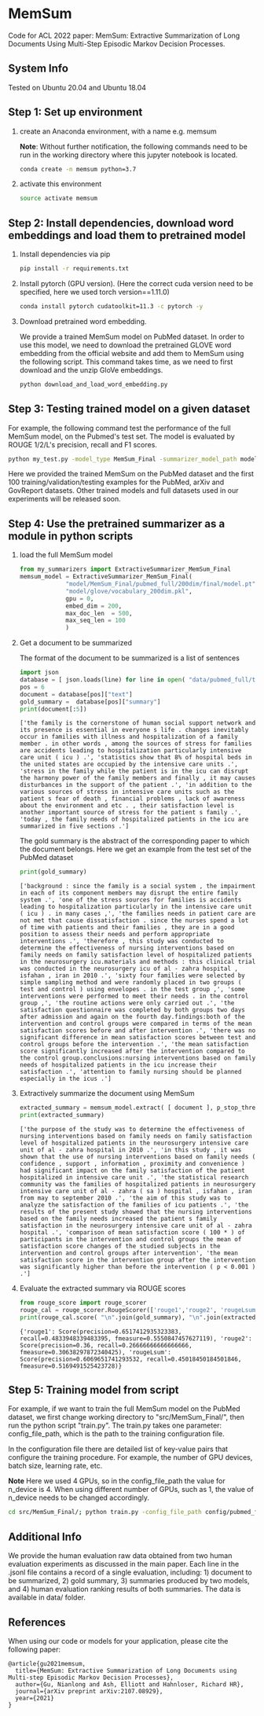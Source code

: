 # MemSum
Code for ACL 2022 paper: MemSum: Extractive Summarization of Long Documents Using Multi-Step Episodic Markov Decision Processes.

## System Info
Tested on Ubuntu 20.04 and Ubuntu 18.04

## Step 1: Set up environment
1. create an Anaconda environment, with a name e.g. memsum
   
   **Note**: Without further notification, the following commands need to be run in the working directory where this jupyter notebook is located.
   ```bash
   conda create -n memsum python=3.7
   ```
2. activate this environment
   ```bash
   source activate memsum
   ```
## Step 2: Install dependencies, download word embeddings and load them to pretrained model
1. Install dependencies via pip
   ```bash
   pip install -r requirements.txt
   ```
2. Install pytorch (GPU version). (Here the correct cuda version need to be specified, here we used torch version==1.11.0)
   ```bash
   conda install pytorch cudatoolkit=11.3 -c pytorch -y
   ```
3. Download pretrained word embedding.

   We provide a trained MemSum model on PubMed dataset. In order to use this model, we need to download the pretrained GLOVE word embedding from the official website and add them to MemSum using the following script. This command takes time, as we need to first download and the unzip GloVe embeddings.
   ```bash
   python download_and_load_word_embedding.py
   ```
## Step 3: Testing trained model on a given dataset
For example, the following command test the performance of the full MemSum model, on the Pubmed's test set. The model is evaluated by ROUGE 1/2/L's precision, recall and F1 scores.
```bash
python my_test.py -model_type MemSum_Final -summarizer_model_path model/MemSum_Final/pubmed_full/200dim/final/model.pt -vocabulary_path model/glove/vocabulary_200dim.pkl -corpus_path data/pubmed_full/test_PUBMED.jsonl -gpu 0 -max_extracted_sentences_per_document 7 -p_stop_thres 0.6 -output_file results/MemSum_Final/pubmed_full/200dim/test_results.txt  -max_doc_len 500 -max_seq_len 100
```
Here we provided the trained MemSum on the PubMed dataset and the first 100 training/validation/testing examples for the PubMed, arXiv and GovReport datasets. Other trained models and full datasets used in our experiments will be released soon.

## Step 4: Use the pretrained summarizer as a module in python scripts
1. load the full MemSum model
   ```python
   from my_summarizers import ExtractiveSummarizer_MemSum_Final
   memsum_model = ExtractiveSummarizer_MemSum_Final( 
                "model/MemSum_Final/pubmed_full/200dim/final/model.pt",
                "model/glove/vocabulary_200dim.pkl",  
                gpu = 0,
                embed_dim = 200,
                max_doc_len  = 500,
                max_seq_len = 100
                )
   ```
2. Get a document to be summarized

   The format of the document to be summarized is a list of sentences
   ```python
   import json
   database = [ json.loads(line) for line in open( "data/pubmed_full/test_PUBMED.jsonl" ).readlines() ]
   pos = 6
   document = database[pos]["text"]
   gold_summary =  database[pos]["summary"]
   print(document[:5])
   ```
   ```
   ['the family is the cornerstone of human social support network and its presence is essential in everyone s life . changes inevitably occur in families with illness and hospitalization of a family member . in other words , among the sources of stress for families are accidents leading to hospitalization particularly intensive care unit ( icu ) .', 'statistics show that 8% of hospital beds in the united states are occupied by the intensive care units .', 'stress in the family while the patient is in the icu can disrupt the harmony power of the family members and finally , it may causes disturbances in the support of the patient .', 'in addition to the various sources of stress in intensive care units such as the patient s fear of death , financial problems , lack of awareness about the environment and etc . , their satisfaction level is another important source of stress for the patient s family .', 'today , the family needs of hospitalized patients in the icu are summarized in five sections .']
   ```
   The gold summary is the abstract of the corresponding paper to which the document belongs. Here we get an example from the test set of the PubMed dataset
   ```python
   print(gold_summary)
   ```
   ```
   ['background : since the family is a social system , the impairment in each of its component members may disrupt the entire family system .', 'one of the stress sources for families is accidents leading to hospitalization particularly in the intensive care unit ( icu ) . in many cases ,', 'the families needs in patient care are not met that cause dissatisfaction . since the nurses spend a lot of time with patients and their families , they are in a good position to assess their needs and perform appropriate interventions .', 'therefore , this study was conducted to determine the effectiveness of nursing interventions based on family needs on family satisfaction level of hospitalized patients in the neurosurgery icu.materials and methods : this clinical trial was conducted in the neurosurgery icu of al - zahra hospital , isfahan , iran in 2010 .', 'sixty four families were selected by simple sampling method and were randomly placed in two groups ( test and control ) using envelopes . in the test group ,', 'some interventions were performed to meet their needs . in the control group ,', 'the routine actions were only carried out .', 'the satisfaction questionnaire was completed by both groups two days after admission and again on the fourth day.findings:both of the intervention and control groups were compared in terms of the mean satisfaction scores before and after intervention .', 'there was no significant difference in mean satisfaction scores between test and control groups before the intervention .', 'the mean satisfaction score significantly increased after the intervention compared to the control group.conclusions:nursing interventions based on family needs of hospitalized patients in the icu increase their satisfaction .', 'attention to family nursing should be planned especially in the icus .']
   ```
3. Extractively summarize the document using MemSum
   ```python
   extracted_summary = memsum_model.extract( [ document ], p_stop_thres=0.6, max_extracted_sentences_per_document= 7, return_sentence_position= False )[0]
   print(extracted_summary)
   ```
   ```
   ['the purpose of the study was to determine the effectiveness of nursing interventions based on family needs on family satisfaction level of hospitalized patients in the neurosurgery intensive care unit of al - zahra hospital in 2010 .', 'in this study , it was shown that the use of nursing interventions based on family needs ( confidence , support , information , proximity and convenience ) had significant impact on the family satisfaction of the patient hospitalized in intensive care unit .', 'the statistical research community was the families of hospitalized patients in neurosurgery intensive care unit of al - zahra ( sa ) hospital , isfahan , iran from may to september 2010 .', 'the aim of this study was to analyze the satisfaction of the families of icu patients .', 'the results of the present study showed that the nursing interventions based on the family needs increased the patient s family satisfaction in the neurosurgery intensive care unit of al - zahra hospital .', 'comparison of mean satisfaction score ( 100 * ) of participants in the intervention and control groups the mean of satisfaction score changes of the studied subjects in the intervention and control groups after intervention', 'the mean satisfaction score in the intervention group after the intervention was significantly higher than before the intervention ( p < 0.001 ) .']
   ```
4. Evaluate the extracted summary via ROUGE scores
   ```python
   from rouge_score import rouge_scorer
   rouge_cal = rouge_scorer.RougeScorer(['rouge1','rouge2', 'rougeLsum'], use_stemmer=True)
   print(rouge_cal.score( "\n".join(gold_summary), "\n".join(extracted_summary)  ))
   ```
   ```
   {'rouge1': Score(precision=0.6517412935323383, recall=0.4833948339483395, fmeasure=0.5550847457627119), 'rouge2': Score(precision=0.36, recall=0.26666666666666666, fmeasure=0.30638297872340425), 'rougeLsum': Score(precision=0.6069651741293532, recall=0.45018450184501846, fmeasure=0.5169491525423728)}
   ```
## Step 5: Training model from script
For example, if we want to train the full MemSum model on the PubMed dataset, we first change working directory to "src/MemSum_Final/", then run the python script "train.py". The train.py takes one parameter: config_file_path, which is the path to the training configuration file.

In the configuration file there are detailed list of key-value pairs that configure the training procedure. For example, the number of GPU devices, batch size, learning rate, etc. 

**Note** Here we used 4 GPUs, so in the config_file_path the value for n_device is 4. When using different number of GPUs, such as 1, the value of n_device needs to be changed accordingly.
   ```bash
   cd src/MemSum_Final/; python train.py -config_file_path config/pubmed_full/200dim/run0/training.config
   ```
## Additional Info
We provide the human evaluation raw data obtained from two human evaluation experiments as discussed in the main paper. Each line in the .jsonl file contains a record of a single evaluation, including: 1) document to be summarized, 2) gold summary, 3) summaries produced by two models, and 4) human evaluation ranking results of both summaries. The data is available in data/ folder.
 
## References
When using our code or models for your application, please cite the following paper:
```
@article{gu2021memsum,
  title={MemSum: Extractive Summarization of Long Documents using Multi-step Episodic Markov Decision Processes},
  author={Gu, Nianlong and Ash, Elliott and Hahnloser, Richard HR},
  journal={arXiv preprint arXiv:2107.08929},
  year={2021}
}
```
